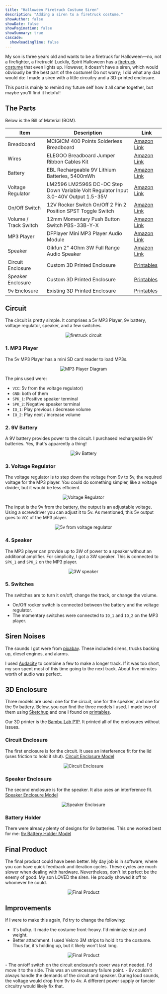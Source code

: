 ```yaml
---
title: "Halloween Firetruck Costume Siren"
description: "Adding a siren to a firetruck costume."
showAuthor: false
showDate: false
showPagination: false
showSummary: true
cascade:
  showReadingTime: false
---
```


My son is three years old and wants to be a firetruck for Halloween—no, not a firefighter, a firetruck! Luckily, Spirit Halloween has a [firetruck costume](https://www.spirithalloween.com/product/toddler-light-up-firetruck-ride-along-costume/162676.uts) that even lights up. However, it doesn't have a siren, which would obviously be the best part of the costume! Do not worry; I did what any dad would do: I made a siren with a little circuitry and a 3D-printed enclosure.

This post is mainly to remind my future self how it all came together, but maybe you'll find it helpful!

## The Parts

Below is the Bill of Material (BOM).

| Item | Description | Link |
|-----|-----|-----|
| Breadboard | MCIGICM 400 Points Solderless Breadboard | [Amazon Link](https://www.amazon.com/dp/B07PCJP9DY) |
| Wires | ELEGOO Breadboard Jumper Ribbon Cables Kit | [Amazon Link](https://www.amazon.com/dp/B01EV70C78) |
| Battery | EBL Rechargeable 9V Lithium Batteries, 5400mWh | [Amazon Link](https://www.amazon.com/dp/B08Z7979WM) |
| Voltage Regulator | LM2596 LM2596S DC-DC Step Down Variable Volt Regulator Input 3.0-40V Output 1.5-35V | [Amazon Link](https://www.amazon.com/dp/B07PDGG84B)
| On/Off Switch | 12V Rocker Switch On/Off 2 Pin 2 Position SPST Toggle Switch | [Amazon Link](https://www.amazon.com/dp/B0CVTRKJTV)
| Volume / Track Switch | 12mm Momentary Push Button Switch PBS-33B-Y-X | [Amazon Link](https://www.amazon.com/dp/B099MZWDR7)
| MP3 Player | DFPlayer Mini MP3 Player Audio Module | [Amazon Link](https://www.amazon.com/dp/B07Y2YKYRS) |
| Speaker | Gikfun 2" 4Ohm 3W Full Range Audio Speaker | [Amazon Link](https://www.amazon.com/dp/B01CHYIU26) |
| Circuit Enclosure | Custom 3D Printed Enclosure | [Printables](https://www.printables.com/model/1051600-400-points-solderless-breadboard-enclosure) |
| Speaker Enclosure | Custom 3D Printed Enclosure | [Printables](https://www.printables.com/model/1051608-speaker-enclosure) |
| 9v Enclosure | Existing 3D Printed Enclosure | [Printables](https://www.printables.com/model/221300-9v-battery-holder/files) |

## Circuit

The circuit is pretty simple. It comprises a 5v MP3 Player, 9v battery, voltage regulator, speaker, and a few switches.

<p align="center">
<img src="circuit1.jpeg" alt="firetruck circuit" style="max-height: 400px;"/>
</p>

### 1. MP3 Player

The 5v MP3 Player has a mini SD card reader to load MP3s.

<p align="center">
<img src="mp3player.png" alt="MP3 Player Diagram" style="max-height: 400px;"/>
</p>

The pins used were:

- `VCC`: 5v from the voltage regulator)
- `GND`: both of them
- `SPK_1`: Positive speaker terminal
- `SPK_2`: Negative speaker terminal
- `IO_1`: Play previous / decrease volume
- `IO_2`: Play next / increase volume


### 2. 9V Battery 

A 9V battery provides power to the circuit. I purchased rechargeable 9V batteries. Yes, that's apparently a thing!

<p align="center">
<img src="9vbattery.png" alt="9v Battery" style="max-height: 400px;"/>
</p>

### 3. Voltage Regulator

The voltage regulator is to step down the voltage from 9v to 5v, the required voltage for the MP3 player. You could do something simpler, like a voltage divider, but it would be less efficient.

<p align="center">
<img src="voltageregulator.png" alt="Voltage Regulator" style="max-height: 400px;"/>
</p>

The input is the 9v from the battery, the output is an adjustable voltage. Using a screwdriver you can adjust it to 5v. As mentioned, this 5v output goes to `VCC` of the MP3 player.

<p align="center">
<img src="circuit5v.jpeg" alt="5v from voltage regulator" style="max-height: 400px;"/>
</p>

### 4. Speaker

The MP3 player can provide up to 3W of power to a speaker without an additional amplifier. For simplicity, I got a 3W speaker. This is connected to `SPK_1` and `SPK_2` on the MP3 player.

<p align="center">
<img src="speaker.png" alt="3W speaker" style="max-height: 400px;"/>
</p>

### 5. Switches

The switches are to turn it on/off, change the track, or change the volume.

- On/Off rocker switch is connected between the battery and the voltage regulator.
- The momentary switches were connected to `IO_1` and `IO_2` on the MP3 player.

## Siren Noises

The sounds I got were from [pixabay](https://pixabay.com/). These included sirens, trucks backing up, diesel engines, and alarms.

I used [Audacity](https://www.audacityteam.org/) to combine a few to make a longer track. If it was too short, my son spent most of this time going to the next track. About five minutes worth of audio was perfect.

## 3D Enclosure

Three models are used: one for the circuit, one for the speaker, and one for the 9v battery. Below, you can find the three models I used. I made two of them using [Sketchup](https://app.sketchup.com/app) and one I found on [printables](https://www.printables.com).

Our 3D printer is the [Bambu Lab P1P](https://us.store.bambulab.com/collections/3d-printer/products/p1p). It printed all of the enclosures without issues.

### Circuit Enclosure

The first enclosure is for the circuit. It uses an interference fit for the lid (uses friction to hold it shut).
[Circuit Enclosure Model](https://www.printables.com/model/1051600-400-points-solderless-breadboard-enclosure)

<p align="center">
<img src="circuitenclosure.png" alt="Circuit Enclosure" style="max-height: 400px;"/>
</p>

### Speaker Enclosure

The second enclosure is for the speaker. It also uses an interference fit.
[Speaker Enclosure Model](https://www.printables.com/model/1051608-speaker-enclosure)

<p align="center">
<img src="speakerenclosure.png" alt="Speaker Enclosure" style="max-height: 400px;"/>
</p>

### Battery Holder

There were already plenty of designs for 9v batteries. This one worked best for me:
[9v Battery Holder Model](https://www.printables.com/model/221300-9v-battery-holder/files)

## Final Product

The final product could have been better. My day job is in software, where you can have quick feedback and iteration cycles. These cycles are much slower when dealing with hardware. Nevertheless, don't let perfect be the enemy of good. My son LOVED the siren. He proudly showed it off to whomever he could.

<p align="center">
<img src="finalproduct.png" alt="Final Product" style="max-height: 400px;"/>
</p>

## Improvements

If I were to make this again, I'd try to change the following:

- It's bulky. It made the costume front-heavy. I'd minimize size and weight.
- Better attachment. I used Velcro 3M strips to hold it to the costume. Thus far, it's holding up, but it likely won't last long.
<p align="center">
<img src="attachment.jpg" alt="Final Product" style="max-height: 400px;"/>
</p>
- The on/off switch on the circuit enclosure's cover was not needed. I'd move it to the side. This was an unnecessary failure point.
- 9v couldn't always handle the demands of the circuit and speaker. During loud sounds, the voltage would drop from 9v to 4v. A different power supply or fancier circuitry would likely fix that.
